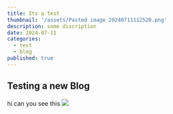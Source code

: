 ```yaml
---
title: Its a test
thumbnail: '/assets/Pasted image 20240711112520.png' 
description: some discription
date: 2024-07-11
categories:
  - test
  - blog
published: true
---
```

## Testing a new Blog
hi can you see this
![](assets/Pasted%20image%2020240711112520.png)
